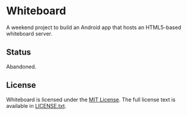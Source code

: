  # Whiteboard
A weekend project to build an Android app that hosts an HTML5-based whiteboard server.

## Status
Abandoned.

## License
Whiteboard is licensed under the [MIT License](http://en.wikipedia.org/wiki/MIT_License).
The full license text is available in [LICENSE.txt](https://github.com/mikemcquaid/Whiteboard/blob/master/LICENSE.txt).
